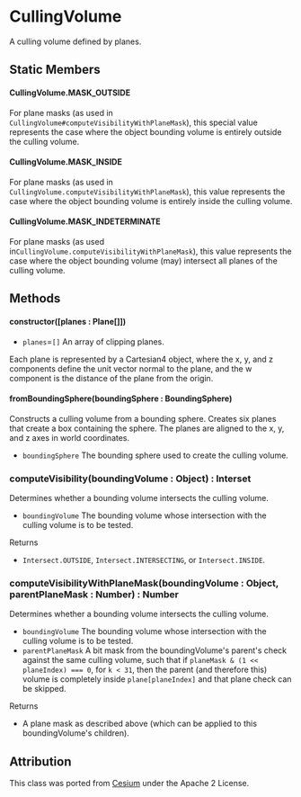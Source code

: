 # CullingVolume

A culling volume defined by planes.

## Static Members

#### CullingVolume.MASK_OUTSIDE

For plane masks (as used in `CullingVolume#computeVisibilityWithPlaneMask`), this special value represents the case where the object bounding volume is entirely outside the culling volume.

#### CullingVolume.MASK_INSIDE

For plane masks (as used in `CullingVolume.computeVisibilityWithPlaneMask`), this value represents the case where the object bounding volume is entirely inside the culling volume.

#### CullingVolume.MASK_INDETERMINATE

For plane masks (as used in`CullingVolume.computeVisibilityWithPlaneMask`), this value represents the case where the object bounding volume (may) intersect all planes of the culling volume.

## Methods

#### constructor([planes : Plane[]])

- `planes`=`[]` An array of clipping planes.

Each plane is represented by a Cartesian4 object, where the x, y, and z components define the unit vector normal to the plane, and the w component is the distance of the plane from the origin.

#### fromBoundingSphere(boundingSphere : BoundingSphere)

Constructs a culling volume from a bounding sphere. Creates six planes that create a box containing the sphere. The planes are aligned to the x, y, and z axes in world coordinates.

- `boundingSphere` The bounding sphere used to create the culling volume.

### computeVisibility(boundingVolume : Object) : Interset

Determines whether a bounding volume intersects the culling volume.

- `boundingVolume` The bounding volume whose intersection with the culling volume is to be tested.

Returns
- `Intersect.OUTSIDE`, `Intersect.INTERSECTING`, or `Intersect.INSIDE`.

### computeVisibilityWithPlaneMask(boundingVolume : Object, parentPlaneMask : Number) : Number

Determines whether a bounding volume intersects the culling volume.

- `boundingVolume` The bounding volume whose intersection with the culling volume is to be tested.
- `parentPlaneMask` A bit mask from the boundingVolume's parent's check against the same culling volume, such that if `planeMask & (1 << planeIndex) === 0`, for `k < 31`, then the parent (and therefore this) volume is completely inside `plane[planeIndex]` and that plane check can be skipped.

Returns
- A plane mask as described above (which can be applied to this boundingVolume's children).

## Attribution

This class was ported from [Cesium](https://github.com/AnalyticalGraphicsInc/cesium) under the Apache 2 License.
